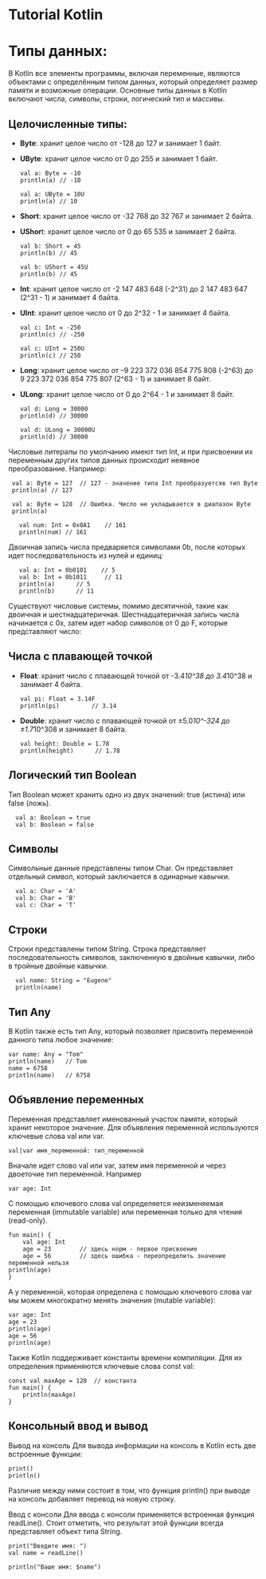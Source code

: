 # Tutorial Kotlin

# Типы данных:
В Kotlin все элементы программы, включая переменные, являются объектами с определённым типом данных, который определяет размер памяти и возможные операции. Основные типы данных в Kotlin включают числа, символы, строки, логический тип и массивы.
## Целочисленные типы:

+ **Byte**: хранит целое число от -128 до 127 и занимает 1 байт.
+ **UByte**: хранит целое число от 0 до 255 и занимает 1 байт.

      val a: Byte = -10
      println(a) // -10

      val a: UByte = 10U
      println(a) // 10

+ **Short**: хранит целое число от -32 768 до 32 767 и занимает 2 байта.
+ **UShor**t: хранит целое число от 0 до 65 535 и занимает 2 байта.

      val b: Short = 45
      println(b) // 45

      val b: UShort = 45U
      println(b) // 45

+ **Int**: хранит целое число от -2 147 483 648 (-2^31) до 2 147 483 647 (2^31 - 1) и занимает 4 байта.
+ **UInt**: хранит целое число от 0 до 2^32 - 1 и занимает 4 байта.


      val c: Int = -250
      println(c) // -250
 
      val c: UInt = 250U
      println(c) // 250

+ **Long**: хранит целое число от –9 223 372 036 854 775 808 (-2^63) до 9 223 372 036 854 775 807 (2^63 - 1) и занимает 8 байт.
+ **ULong**: хранит целое число от 0 до 2^64 - 1 и занимает 8 байт.
 
      val d: Long = 30000
      println(d) // 30000

      val d: ULong = 30000U
      println(d) // 30000
  
Числовые литералы по умолчанию имеют тип Int, и при присвоении их переменным других типов данных происходит неявное преобразование. Например: 

     val a: Byte = 127  // 127 - значение типа Int преобразуетсяв тип Byte
     println(a) // 127

     val a: Byte = 128  // Ошибка. Число не укладывается в диапазон Byte
     println(a) 
     
       val num: Int = 0x0A1    // 161
       println(num) // 161

Двоичная запись числа предваряется символами 0b, после которых идет последовательность из нулей и единиц:

       val a: Int = 0b0101    // 5
       val b: Int = 0b1011     // 11
       println(a)      // 5
       println(b)      // 11 

Существуют числовые системы, помимо десятичной, такие как двоичная и шестнадцатеричная.
Шестнадцатеричная запись числа начинается с 0x, затем идет набор символов от 0 до F, которые представляют число:


## Числа с плавающей точкой

+ **Float**: хранит число с плавающей точкой от -3.4*10^38 до 3.4*10^38 и занимает 4 байта.

      val pi: Float = 3.14F
      println(pi)         // 3.14


+ **Double**: хранит число с плавающей точкой от ±5.0*10^-324 до ±1.7*10^308 и занимает 8 байта.

      val height: Double = 1.78
      println(height)      // 1.78

## Логический тип Boolean
Тип Boolean может хранить одно из двух значений: true (истина) или false (ложь).

      val a: Boolean = true
      val b: Boolean = false

## Символы
Символьные данные представлены типом Char. Он представляет отдельный символ, который заключается в одинарные кавычки.

      val a: Char = 'A'
      val b: Char = 'B'
      val c: Char = 'T'

## Строки
Строки представлены типом String. Строка представляет последовательность символов, заключенную в двойные кавычки, либо в тройные двойные кавычки.
 
      val name: String = "Eugene"
      println(name)

## Тип Any
В Kotlin также есть тип Any, который позволяет присвоить переменной данного типа любое значение:

    var name: Any = "Tom"
    println(name)   // Tom
    name = 6758
    println(name)   // 6758

Объявление переменных
---------------------
Переменная представляет именованный участок памяти, который хранит некоторое значение.
Для объявления переменной используются ключевые слова val или var.

    val|var имя_переменной: тип_переменной

Вначале идет слово val или var, затем имя переменной и через двоеточие тип переменной.
Например

    var age: Int

С помощью ключевого слова val определяется неизменяемая переменная (immutable variable) или переменная только для чтения (read-only).

    fun main() {
        val age: Int
        age = 23        // здесь норм - первое присвоение
        age = 56        // здесь ошибка - переопределить значение переменной нельзя
    println(age)
    }

А у переменной, которая определена с помощью ключевого слова var мы можем многократно менять значения (mutable variable):

    var age: Int
    age = 23
    println(age)
    age = 56
    println(age)

Также Kotlin поддерживает константы времени компиляции. Для их определения применяются ключевые слова const val:

    const val maxAge = 120  // константа
    fun main() {
        println(maxAge)
    }

Консольный ввод и вывод
----------------------
Вывод на консоль
Для вывода информации на консоль в Kotlin есть две встроенные функции:

    print()
    println()

Различие между ними состоит в том, что функция println() при выводе на консоль добавляет перевод на новую строку.

Ввод с консоли
Для ввода с консоли применяется встроенная функция readLine(). Стоит отметить, что результат этой функции всегда представляет объект типа String.

    print("Введите имя: ")
    val name = readLine()
 
    println("Ваше имя: $name")

